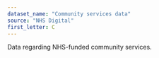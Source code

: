 ```yaml
---
dataset_name: "Community services data"
source: "NHS Digital"
first_letter: C
---
```

Data regarding NHS-funded community services.